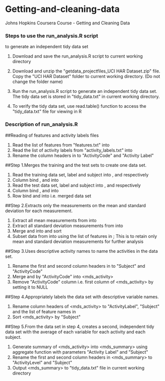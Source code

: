 Getting-and-cleaning-data
=========================

Johns Hopkins Coursera Course - Getting and Cleaning Data

### Steps to use the run_analysis.R script
 to generate an independent tidy data set

1) Download and save the run_analysis.R script to current working directory


2) Download and unzip the "getdata_projectfiles_UCI HAR Dataset.zip" file. Copy the "UCI HAR Dataset" folder to current working directory.
(Do not change the folder name)


3) Run the run_analysis.R script to generate an independent tidy data set. The tidy data set is stored in "tidy_data.txt" in current working directory.

4) To verify the tidy data set, use read.table() function to access the "tidy_data.txt" file for viewing in R


### Description of run_analysis.R

##Reading of features and activity labels files
1) Read the list of features from "features.txt" into <featurelist>
2) Read the list of activity labels from "activity_labels.txt" into <activitylabel>
3) Rename the column headers in <activitylabel> to "ActivityCode" and "Activity Label"

##Step 1.Merges the training and the test sets to create one data set.
1) Read the training data set, label and subject into <trgset>, <trglabel> and <trgsubject> respectively
2) Column bind <trgset>, <trglabel> and <trgsubject> into <trgds>
3) Read the test data set, label and subject into <testset>, <testlabel> and <testsubject> respectively
4) Column bind <testset>, <testlabel> and <testsubject> into <testds>
5) Row bind <trgds> and <testds> into <mds> i.e. merged data set

##Step 2.Extracts only the measurements on the mean and standard deviation for each measurement.
1) Extract all mean measurements from <featurelist> into <featureMean>
2) Extract all standard deviation measurements from <featurelist> into <featureStd>
3) Merge <featureMean> and <featureStd> into <featureMeanStd> and sort <featureMeanStd>
4) Subset data from <mds> into <mdsMeanStd> using the list of features in <featureMeanStd>; This is to retain only mean and 
standard deviation measurements for further analysis

##Step 3.Uses descriptive activity names to name the activities in the data set.
1) Rename the first and second column headers in <mdsMeanStd> to "Subject" and "ActivityCode"
2) Merge <activitylabel> and <mdsMeanStd> by "ActivityCode" into <mds_activity>
3) Remove "ActivityCode" column i.e. first column of <mds_activity> by setting it to NULL 

##Step 4.Appropriately labels the data set with descriptive variable names.
1) Rename column headers of <mds_activity> to "ActivityLabel", "Subject" and the list of feature names in <featureMeanStd>
2) Sort <mds_activity> by "Subject" 

##Step 5.From the data set in step 4, creates a second, independent tidy data set with the average of each variable for each activity and each subject.
1) Generate summary of <mds_activity> into <mds_summary> using aggregate function with parameters "Activity Label" and "Subject"
2) Rename the first and second column headers in <mds_summary> to "ActivityLevel" and "Subject"
3) Output <mds_summary> to "tidy_data.txt" file in current working directory

